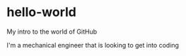 # hello-world
My intro to the world of GitHub

I'm a mechanical engineer that is looking to get into coding
